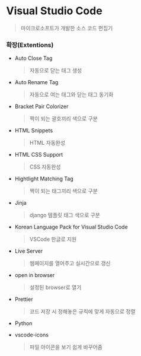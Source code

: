 # Visual Studio Code

> 마이크로소프트가 개발한 소스 코드 편집기



### 확장(Extentions)

* Auto Close Tag

  > 자동으로 닫는 태그 생성

* Auto Rename Tag

  > 자동으로 여는 태그와 닫는 태그 동기화



* Bracket Pair Colorizer

  > 짝이 되는 괄호끼리 색으로 구분

  

* HTML Snippets

  > HTML 자동완성

* HTML CSS Support

  > CSS 자동완성

* Hightlight Matching Tag

  > 짝이 되는 태그끼리 색으로 구분

  

* Jinja

  > django 템플릿 태그 색으로 구분

  

* Korean Language Pack for Visual Studio Code

  > VSCode 한글로 지원

  

* Live Server

  > 웹페이지를 열어주고 실시간으로 갱신

  

* open in browser

  > 설정된 browser로 열기

  

* Prettier

  > 코드 저장 시 정해놓은 규칙에 맞게 자동으로 정렬

* Python



* vscode-icons

  > 파일 아이콘을 보기 쉽게 바꾸어줌